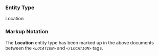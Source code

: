 ### Entity Type ###
Location

### Markup Notation ###
The **Location** entity type has been marked up in the above documents between the *`<LOCATION>`* and *`</LOCATION>`* tags.
